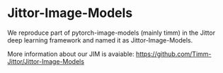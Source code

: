 # Jittor-Image-Models
We reproduce part of pytorch-image-models (mainly timm) in the Jittor deep learning framework and named it as Jittor-Image-Models.

More information about our JIM is avaiable: https://github.com/Timm-Jittor/Jittor-Image-Models
